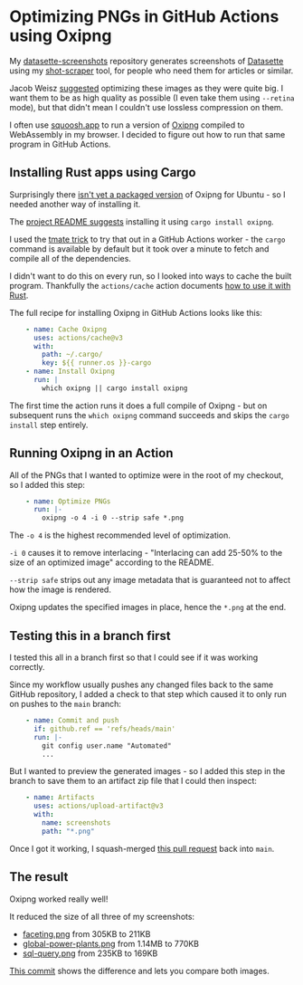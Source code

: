 # Optimizing PNGs in GitHub Actions using Oxipng

My [datasette-screenshots](https://github.com/simonw/datasette-screenshots) repository generates screenshots of [Datasette](https://datasette.io/) using my [shot-scraper](https://github.com/simonw/shot-scraper) tool, for people who need them for articles or similar.

Jacob Weisz [suggested](https://github.com/simonw/datasette-screenshots/issues/1) optimizing these images as they were quite big. I want them to be as high quality as possible (I even take them using `--retina` mode), but that didn't mean I couldn't use lossless compression on them.

I often use [squoosh.app](https://squoosh.app/) to run a version of [Oxipng](https://github.com/shssoichiro/oxipng) compiled to WebAssembly in my browser. I decided to figure out how to run that same program in GitHub Actions.

## Installing Rust apps using Cargo

Surprisingly there [isn't yet a packaged version](https://github.com/shssoichiro/oxipng/issues/69) of Oxipng for Ubuntu - so I needed another way of installing it.

The [project README suggests](https://github.com/shssoichiro/oxipng/blob/master/README.md#installing) installing it using `cargo install oxipng`.

I used the [tmate trick](https://til.simonwillison.net/github-actions/debug-tmate) to try that out in a GitHub Actions worker - the `cargo` command is available by default but it took over a minute to fetch and compile all of the dependencies.

I didn't want to do this on every run, so I looked into ways to cache the built program. Thankfully the `actions/cache` action documents [how to use it with Rust](https://github.com/actions/cache/blob/main/examples.md#rust---cargo).

The full recipe for installing Oxipng in GitHub Actions looks like this:

```yaml
    - name: Cache Oxipng
      uses: actions/cache@v3
      with:
        path: ~/.cargo/
        key: ${{ runner.os }}-cargo
    - name: Install Oxipng
      run: |
        which oxipng || cargo install oxipng
```

The first time the action runs it does a full compile of Oxipng - but on subsequent runs the `which oxipng` command succeeds and skips the `cargo install` step entirely.

## Running Oxipng in an Action

All of the PNGs that I wanted to optimize were in the root of my checkout, so I added this step:

```yaml
    - name: Optimize PNGs
      run: |-
        oxipng -o 4 -i 0 --strip safe *.png
```
The `-o 4` is the highest recommended level of optimization.

`-i 0` causes it to remove interlacing - "Interlacing can add 25-50% to the size of an optimized image" according to the README.

`--strip safe` strips out any image metadata that is guaranteed not to affect how the image is rendered.

Oxipng updates the specified images in place, hence the `*.png` at the end.

## Testing this in a branch first

I tested this all in a branch first so that I could see if it was working correctly.

Since my workflow usually pushes any changed files back to the same GitHub repository, I added a check to that step which caused it to only run on pushes to the `main` branch:

```yaml
    - name: Commit and push
      if: github.ref == 'refs/heads/main'
      run: |-
        git config user.name "Automated"
        ...
```
But I wanted to preview the generated images - so I added this step in the branch to save them to an artifact zip file that I could then inspect:

```yaml
    - name: Artifacts
      uses: actions/upload-artifact@v3
      with:
        name: screenshots
        path: "*.png"
```

Once I got it working, I squash-merged [this pull request](https://github.com/simonw/datasette-screenshots/pull/2) back into `main`.

## The result

Oxipng worked really well!

It reduced the size of all three of my screenshots:

- [faceting.png](https://github.com/simonw/datasette-screenshots/blob/main/faceting.png) from 305KB to 211KB
- [global-power-plants.png](https://github.com/simonw/datasette-screenshots/blob/main/global-power-plants.png) from 1.14MB to 770KB
- [sql-query.png](https://github.com/simonw/datasette-screenshots/blob/main/sql-query.png) from 235KB to 169KB

[This commit](https://github.com/simonw/datasette-screenshots/commit/0b7ccd8fe1c0fdc3714d768659a88bae1fa69ca4) shows the difference and lets you compare both images.
